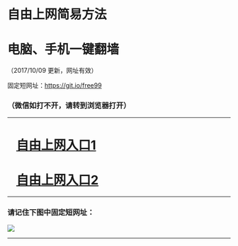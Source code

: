 ﻿# 自由上网简易方法

# 电脑、手机一键翻墙

（2017/10/09 更新，网址有效）

固定短网址：https://git.io/free99

### （微信如打不开，请转到浏览器打开）


***





# &nbsp;&nbsp; <a href="http://ft3259515616.fwq-tz-1001.info/fwqtz01.html?t=100900124014 " target="_blank">自由上网入口1</a>
# &nbsp;&nbsp; <a href="http://ft1326016661.fwq-tz-1002.info/fwqtz02.html?t=100900130532 " target="_blank">自由上网入口2</a>
***

### 请记住下图中固定短网址：

<img src="https://s3-us-west-2.amazonaws.com/fwq-1001/yjfq-20170905okok.png" /> 


***

